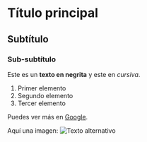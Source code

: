 # Título principal
## Subtítulo
### Sub-subtítulo

Este es un **texto en negrita** y este en *cursiva*.

1. Primer elemento
2. Segundo elemento
3. Tercer elemento

Puedes ver más en [Google](https://www.google.com).

Aquí una imagen: ![Texto alternativo](https://www.example.com/image.jpg)
